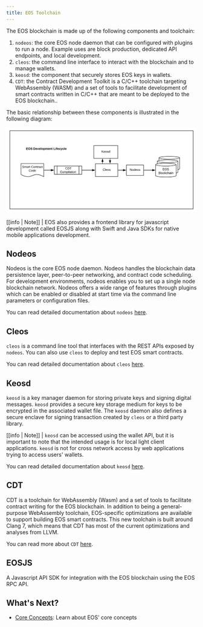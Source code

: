 ```yaml
---
title: EOS Toolchain
---
```


The EOS blockchain is made up of the following components and toolchain:

1. `nodeos`:  the core EOS node daemon that can be configured with plugins to run a node. Example uses are block production, dedicated API endpoints, and local development.
2. `cleos`: the command line interface to interact with the blockchain and to manage wallets.
3. `keosd`: the component that securely stores EOS keys in wallets.
4. `CDT`: the Contract Development Toolkit is a C/C++ toolchain targeting WebAssembly (WASM) and a set of tools to facilitate development of smart contracts written in C/C++ that are meant to be deployed to the EOS blockchain..

The basic relationship between these components is illustrated in the following diagram:

![EOS Development Lifecycle](/docs/images/overview-EOS-Overview-dev.png)

[[info | Note]]
| EOS also provides a frontend library for javascript development called EOSJS along with Swift and Java SDKs for native mobile applications development.

## Nodeos

Nodeos is the core EOS node daemon. Nodeos handles the blockchain data persistence layer, peer-to-peer networking, and contract code scheduling. For development environments, nodeos enables you to set up a single node blockchain network. Nodeos offers a wide range of features through plugins which can be enabled or disabled at start time via the command line parameters or configuration files.

You can read detailed documentation about `nodeos` [here](http://docs.eosnetwork.com/eosdocs/developer-tools/nodeos/).
<!-- The link will be updated once the initial site is live -->

## Cleos

`cleos` is a command line tool that interfaces with the REST APIs exposed by `nodeos`. You can also use `cleos` to deploy and test EOS smart contracts.

You can read detailed documentation about `cleos` [here](http://docs.eosnetwork.com/eosdocs/developer-tools/cleos/).
<!-- The link will be updated once the initial site is live -->

## Keosd

`keosd` is a key manager daemon for storing private keys and signing digital messages. `keosd` provides a secure key storage medium for keys to be encrypted in the associated wallet file. The `keosd` daemon also defines a secure enclave for signing transaction created by `cleos` or a third party library.


[[info | Note]]
| `keosd` can be accessed using the wallet API, but it is important to note that the intended usage is for local light client applications. `keosd` is not for cross network access by web applications trying to access users' wallets.

You can read detailed documentation about `keosd` [here](http://docs.eosnetwork.com/eosdocs/developer-tools/keosd/).
<!-- The link will be updated once the initial site is live -->

## CDT

CDT is a toolchain for WebAssembly (Wasm) and a set of tools to facilitate contract writing for the EOS blockchain. In addition to being a general-purpose WebAssembly toolchain, EOS-specific optimizations are available to support building EOS smart contracts. This new toolchain is built around Clang 7, which means that CDT has most of the current optimizations and analyses from LLVM.

You can read more about `CDT` [here](https://github.com/AntelopeIO/cdt).

## EOSJS

A Javascript API SDK for integration with the EOS blockchain using the EOS RPC API.

## What's Next?

- [Core Concepts](02_core_concepts.md): Learn about EOS' core concepts
